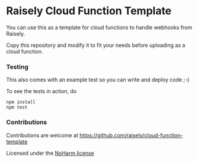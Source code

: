 # Raisely Cloud Function Template

You can use this as a template for cloud functions to handle webhooks
from Raisely.

Copy this repository and modify it to fit your needs before uploading 
as a cloud function.

### Testing

This also comes with an example test so you can write and deploy code ;-)

To see the tests in action, do

```
npm install
npm test
```

### Contributions

Contributions are welcome at https://github.com/raisely/cloud-function-template

Licensed under the [NoHarm license](./LICENSE.md)

